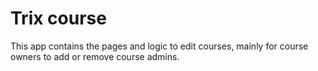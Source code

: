 Trix course
====

This app contains the pages and logic to edit courses, mainly for course owners to add or remove
course admins.
